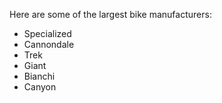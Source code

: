 Here are some of the largest bike manufacturers:

- Specialized
- Cannondale
- Trek
- Giant
- Bianchi
- Canyon
